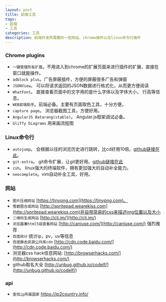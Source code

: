 ```yaml
---
layout: post
title: 前端工具 
tags:
- 前端
- 工具
categories: 工具 
description: 前端开发所需要的一些网站，chrome插件以及linux命令行插件
---
```


### Chrome plugins
- `一键管理所有扩展`。不用进入到chrome的扩展页面来进行插件的扩展，直接在窗口就能操作。
- `adblock plus`。广告屏蔽插件，方便的屏蔽很多广告和弹窗
- `JSONView`。 可以将请求返回的JSON数据进行格式化，从而更方便阅读
- `WhatFont`。 直接查看页面中的文字用的是什么字体以及字体大小， 行高等信息。
- `WEB前端助手`。前端必备。主要有页面取色工具，十分方便。
- `capture page`。 浏览器截图工具，方便好用。
- `AngularJS Batarang(stable)`。 Angular.js框架调试必备。
- `Gliffy Diagrams` 用来画流程图

### Linux命令行
- `autojump`。 会根据以往的浏览历史进行跳转，比cd好用10倍。[github链接在此](https://github.com/wting/autojump)。
- `git-extra`。 git命令扩展，让git更好用。[github链接在此](https://github.com/tj/git-extras)
- `zsh`。 linux强大的终端软件，拥有更加强大的自动补全能力。
- `neocomplete`。vim自动补全工具，好用。

### 网站
- `图片压缩网站` [https://tinypng.com](https://tinypng.com)。
- `雪碧图合成网站` [http://spritepad.wearekiss.com](http://spritepad.wearekiss.com)并自带简易的css来描述img位置以及大小
- `二维码生成网站` [http://cli.im/](http://cli.im/)
- `浏览器兼html5容查看网站` [http://caniuse.com/](http://caniuse.com/) 强烈推荐
- `百度统计` 统计ip，pv，uv等信息
- `百度静态资源公共库cdn` [http://cdn.code.baidu.com/](http://cdn.code.baidu.com/)  
- 浏览器css hack信息网站: [http://browserhacks.com/](http://browserhacks.com/)
- github取名大全 [http://unbug.github.io/codelf/](http://unbug.github.io/codelf/)

### api
- `查找ip所属国家` https://ip2country.info/ 
